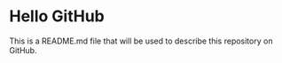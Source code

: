 

# Hello GitHub

This is a README.md file that will be used to describe this
repository on GitHub.




